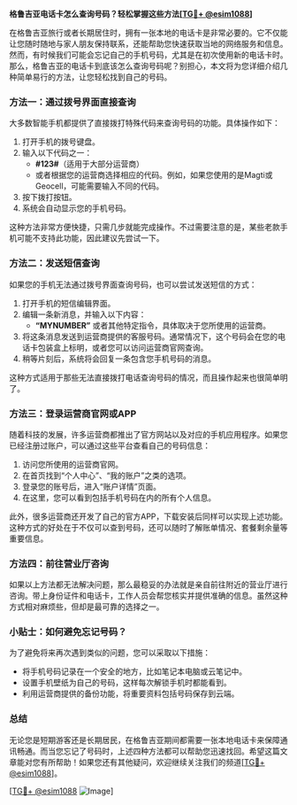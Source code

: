 **格鲁吉亚电话卡怎么查询号码？轻松掌握这些方法[[TG💪+ @esim1088](https://t.me/s/esim1088)]**

在格鲁吉亚旅行或者长期居住时，拥有一张本地的电话卡是非常必要的。它不仅能让您随时随地与家人朋友保持联系，还能帮助您快速获取当地的网络服务和信息。然而，有时候我们可能会忘记自己的手机号码，尤其是在初次使用新的电话卡时。那么，格鲁吉亚的电话卡到底该怎么查询号码呢？别担心，本文将为您详细介绍几种简单易行的方法，让您轻松找到自己的号码。

### 方法一：通过拨号界面直接查询

大多数智能手机都提供了直接拨打特殊代码来查询号码的功能。具体操作如下：

1. 打开手机的拨号键盘。
2. 输入以下代码之一：
   - **#123#**（适用于大部分运营商）
   - 或者根据您的运营商选择相应的代码。例如，如果您使用的是Magti或Geocell，可能需要输入不同的代码。
3. 按下拨打按钮。
4. 系统会自动显示您的手机号码。

这种方法非常方便快捷，只需几步就能完成操作。不过需要注意的是，某些老款手机可能不支持此功能，因此建议先尝试一下。

### 方法二：发送短信查询

如果您的手机无法通过拨号界面查询号码，也可以尝试发送短信的方式：

1. 打开手机的短信编辑界面。
2. 编辑一条新消息，并输入以下内容：
   - **“MYNUMBER”** 或者其他特定指令，具体取决于您所使用的运营商。
3. 将这条消息发送到运营商提供的客服号码。通常情况下，这个号码会在您的电话卡包装盒上标明，或者您可以访问运营商官网查询。
4. 稍等片刻后，系统将会回复一条包含您手机号码的消息。

这种方式适用于那些无法直接拨打电话查询号码的情况，而且操作起来也很简单明了。

### 方法三：登录运营商官网或APP

随着科技的发展，许多运营商都推出了官方网站以及对应的手机应用程序。如果您已经注册过账户，可以通过这些平台查看自己的号码信息：

1. 访问您所使用的运营商官网。
2. 在首页找到“个人中心”、“我的账户”之类的选项。
3. 登录您的账号后，进入“账户详情”页面。
4. 在这里，您可以看到包括手机号码在内的所有个人信息。

此外，很多运营商还开发了自己的官方APP，下载安装后同样可以实现上述功能。这种方式的好处在于不仅可以查到号码，还可以随时了解账单情况、套餐剩余量等重要信息。

### 方法四：前往营业厅咨询

如果以上方法都无法解决问题，那么最稳妥的办法就是亲自前往附近的营业厅进行咨询。带上身份证件和电话卡，工作人员会帮您核实并提供准确的信息。虽然这种方式相对麻烦些，但却是最可靠的选择之一。

### 小贴士：如何避免忘记号码？

为了避免将来再次遇到类似的问题，您可以采取以下措施：
- 将手机号码记录在一个安全的地方，比如笔记本电脑或云笔记中。
- 设置手机壁纸为自己的号码，这样每次解锁手机时都能看到。
- 利用运营商提供的备份功能，将重要资料包括号码保存到云端。

### 总结

无论您是短期游客还是长期居民，在格鲁吉亚期间都需要一张本地电话卡来保障通讯畅通。而当您忘记了号码时，上述四种方法都可以帮助您迅速找回。希望这篇文章能对您有所帮助！如果您还有其他疑问，欢迎继续关注我们的频道[[TG💪+ @esim1088](https://t.me/s/esim1088)]。

[[TG💪+ @esim1088](https://t.me/s/esim1088) ![Image](https://i.postimg.cc/4NQfJmqS/Snipaste-2025-05-13-00-14-12.png)]